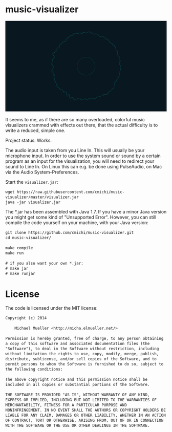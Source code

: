 # music-visualizer

[![Screenshot](https://github.com/cmichi/music-visualizer/raw/master/gallery/screenshot.png)](https://github.com/cmichi/music-visualizer/raw/master/gallery/screenshot.png)

It seems to me, as if there are so many overloaded, colorful music
visualizers crammed with effects out there, that the actual difficulty 
is to write a reduced, simple one. 

Project status: Works.

The audio input is taken from you Line In. This will usually be your
microphone input. In order to use the system sound or sound by a certain 
program as an input for the visualization, you will need to redirect your 
sound to Line In. On Linux this can e.g. be done using PulseAudio, on 
Mac via the Audio System-Preferences.

Start the `visualizer.jar`:
	
	wget https://raw.githubusercontent.com/cmichi/music-visualizer/master/visualizer.jar
	java -jar visualizer.jar

The *.jar has been assembled with Java 1.7. If you have a minor Java version
you might get some kind of "Unsupported Error". However, you can still 
compile the code yourself on your machine, with your Java version:

	git clone https://github.com/cmichi/music-visualizer.git
	cd music-visualizer/

	make compile
	make run

	# if you also want your own *.jar:
	# make jar
	# make runjar


# License

The code is licensed under the MIT license:

	Copyright (c) 2014

		Michael Mueller <http://micha.elmueller.net/>

	Permission is hereby granted, free of charge, to any person obtaining
	a copy of this software and associated documentation files (the
	"Software"), to deal in the Software without restriction, including
	without limitation the rights to use, copy, modify, merge, publish,
	distribute, sublicense, and/or sell copies of the Software, and to
	permit persons to whom the Software is furnished to do so, subject to
	the following conditions:

	The above copyright notice and this permission notice shall be
	included in all copies or substantial portions of the Software.

	THE SOFTWARE IS PROVIDED "AS IS", WITHOUT WARRANTY OF ANY KIND,
	EXPRESS OR IMPLIED, INCLUDING BUT NOT LIMITED TO THE WARRANTIES OF
	MERCHANTABILITY, FITNESS FOR A PARTICULAR PURPOSE AND
	NONINFRINGEMENT. IN NO EVENT SHALL THE AUTHORS OR COPYRIGHT HOLDERS BE
	LIABLE FOR ANY CLAIM, DAMAGES OR OTHER LIABILITY, WHETHER IN AN ACTION
	OF CONTRACT, TORT OR OTHERWISE, ARISING FROM, OUT OF OR IN CONNECTION
	WITH THE SOFTWARE OR THE USE OR OTHER DEALINGS IN THE SOFTWARE.

